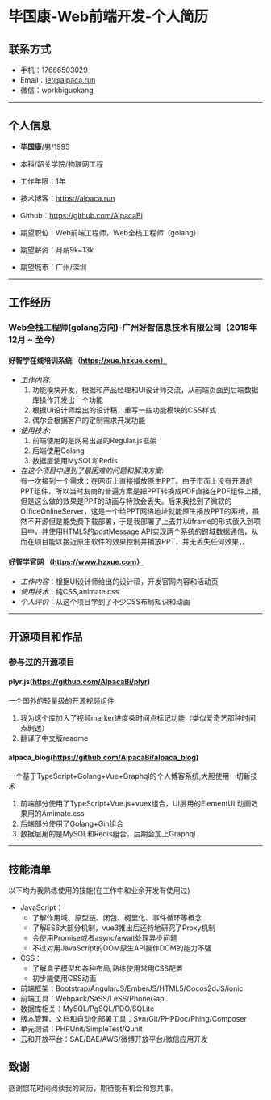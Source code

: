 # 毕国康-Web前端开发-个人简历   


## 联系方式

- 手机：17666503029
- Email：let@alpaca.run 
- 微信：workbiguokang

---

## 个人信息

 - **毕国康**/男/1995 
 - 本科/韶关学院/物联网工程
 - 工作年限：1年
 - 技术博客：https://alpaca.run
 - Github：https://github.com/AlpacaBi

 - 期望职位：Web前端工程师，Web全栈工程师（golang）
 - 期望薪资：月薪9k~13k
 - 期望城市：广州/深圳

---

## 工作经历

### Web全栈工程师(golang方向)-广州好智信息技术有限公司（2018年12月 ~ 至今）  

#### 好智学在线培训系统 （https://xue.hzxue.com）
- *工作内容*:
    1. 功能模块开发，根据和产品经理和UI设计师交流，从前端页面到后端数据库操作开发出一个功能
    2. 根据UI设计师给出的设计稿，重写一些功能模块的CSS样式
    3. 偶尔会根据客户的定制需求开发功能
- *使用技术*:
    1. 前端使用的是网易出品的Regular.js框架
    2. 后端使用Golang
    3. 数据层使用MySQL和Redis
- *在这个项目中遇到了最困难的问题和解决方案*:  
    有一次接到一个需求：在网页上直接播放原生PPT。由于市面上没有开源的PPT组件，所以当时友商的普遍方案是把PPT转换成PDF直接在PDF组件上播,但是这么做的效果是PPT的动画与特效会丢失。后来我找到了微软的OfficeOnlineServer，这是一个给PPT网络地址就能原生播放PPT的系统，虽然不开源但是能免费下载部署，于是我部署了上去并以iframe的形式嵌入到项目中，并使用HTML5的postMessage API实现两个系统的跨域数据通信，从而在项目能以接近原生软件的效果控制并播放PPT，并无丢失任何效果，。

#### 好智学官网 （https://www.hzxue.com）
- *工作内容*：根据UI设计师给出的设计稿，开发官网内容和活动页
- *使用技术*：纯CSS,animate.css
- *个人评价*：从这个项目学到了不少CSS布局知识和动画

---

## 开源项目和作品

### 参与过的开源项目

#### plyr.js(https://github.com/AlpacaBi/plyr)
一个国外的轻量级的开源视频组件
1. 我为这个库加入了视频marker进度条时间点标记功能（类似爱奇艺那种时间点剧透）
2. 翻译了中文版readme
#### alpaca_blog(https://github.com/AlpacaBi/alpaca_blog)
一个基于TypeScript+Golang+Vue+Graphql的个人博客系统,大胆使用一切新技术
1. 前端部分使用了TypeScript+Vue.js+vuex组合，UI层用的ElementUI,动画效果用的Amimate.css
2. 后端部分使用了Golang+Gin组合
3. 数据层用的是MySQL和Redis组合，后期会加上Graphql

---

## 技能清单

以下均为我熟练使用的技能(在工作中和业余开发有使用过)

- JavaScript：
    - 了解作用域、原型链、闭包、柯里化、事件循环等概念
    - 了解ES6大部分机制，vue3推出后还特地研究了Proxy机制
    - 会使用Promise或者async/await处理异步问题
    - 不过对用JavaScript的DOM原生API操作DOM的能力不强
- CSS：
    - 了解盒子模型和各种布局,熟练使用常用CSS配置
    - 初步能使用CSS动画
- 前端框架：Bootstrap/AngularJS/EmberJS/HTML5/Cocos2dJS/ionic
- 前端工具：Webpack/SaSS/LeSS/PhoneGap
- 数据库相关：MySQL/PgSQL/PDO/SQLite
- 版本管理、文档和自动化部署工具：Svn/Git/PHPDoc/Phing/Composer
- 单元测试：PHPUnit/SimpleTest/Qunit
- 云和开放平台：SAE/BAE/AWS/微博开放平台/微信应用开发


## 致谢
感谢您花时间阅读我的简历，期待能有机会和您共事。
